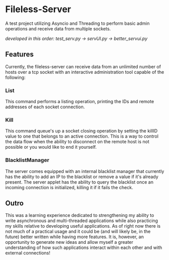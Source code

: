 # Fileless-Server
A test project utilizing Asyncio and Threading to perform basic admin operations and receive data from multiple sockets.

*developed in this order: test_serv.py -> servUI.py -> better_servui.py*
## Features
Currently, the fileless-server can receive data from an unlimited number of hosts over a tcp socket with an interactive administration tool capable of the following:
### List
This command performs a listing operation, printing the IDs and remote addresses of each socket connection.
### Kill
This command queue's up a socket closing operation by setting the killID value to one that belongs to an active connection. This is a way to control the data flow when the ability to disconnect on the remote host is not possible or you would like to end it yourself.
### BlacklistManager
The server comes equipped with an internal blacklist manager that currently has the ability to add an IP to the blacklist or remove a value if it's already present. The server applet has the ability to query the blacklist once an incoming connection is initialized, killing it if it fails the check.
## Outro
This was a learning experience dedicated to strengthening my ability to write asynchronous and multi-threaded applications while also practicing my skills relative to developing useful applications. As of right now there is not much of a practical usage and it could be (and will likely be, in the future) better written while having more features. It is, however, an opportunity to generate new ideas and allow myself a greater understanding of how such applications interact within each other and with external connections!
